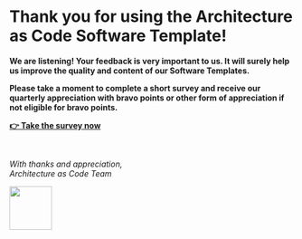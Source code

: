 # Thank you for using the Architecture as Code Software Template!


**We are listening! Your feedback is very important to us. It will surely help us improve the quality and content of our Software Templates.**

**Please take a moment to complete a short survey and receive our quarterly appreciation with bravo points or other form of appreciation if not eligible for bravo points.**

**[:point_right: Take the survey now](https://forms.gle/UbotjxDVsDmTB3D16)**

<br>

*With thanks and appreciation, <br>Architecture as Code Team*

<img align="left" width="75" height="77" src="https://user-images.githubusercontent.com/50889765/212779502-f9b5067e-3e4d-487c-b6f1-e3423baf594c.png">
